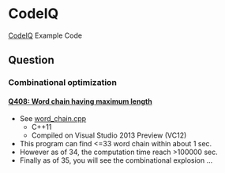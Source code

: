 CodeIQ
===================
[CodeIQ](https://codeiq.jp/) Example Code

## Question

### Combinational optimization

#### [Q408: Word chain having maximum length](https://codeiq.jp/ace/stakemura/q408)

* See [word_chain.cpp](word_chain/word_chain.cpp)
  * C++11
  * Compiled on Visual Studio 2013 Preview (VC12)
* This program can find <=33 word chain within about 1 sec.
* However as of 34, the computation time reach >100000 sec.
* Finally as of 35, you will see the combinational explosion ...
